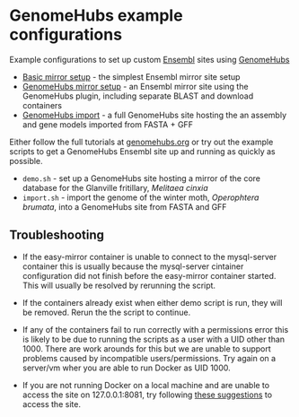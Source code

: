 # GenomeHubs example configurations

Example configurations to set up custom [Ensembl](http://ensembl.org) sites using [GenomeHubs](http://genomehubs.org)

- [Basic mirror setup](basic-mirror) - the simplest Ensembl mirror site setup
- [GenomeHubs mirror setup](genomehubs-mirror) - an Ensembl mirror site using the
  GenomeHubs plugin, including separate BLAST and download containers
- [GenomeHubs import](genomehubs-import) - a full GenomeHubs site hosting the
  an assembly and gene models imported from FASTA + GFF

Either follow the full tutorials at [genomehubs.org](http://genomehubs.org/documentation/) or
try out the example scripts to get a GenomeHubs Ensembl site up and running as quickly as
possible.

- `demo.sh` - set up a GenomeHubs site hosting a mirror of the core database for the Glanville fritillary, *Melitaea cinxia*
- `import.sh` - import the genome of the winter moth, *Operophtera brumata*, into a GenomeHubs site from FASTA and GFF

## Troubleshooting

- If the easy-mirror container is unable to connect to the mysql-server container this is usually
  because the mysql-server cintainer configuration did not finish before the easy-mirror container
  started. This will usually be resolved by rerunning the script.

- If the containers already exist when either demo script is run, they will be removed. Rerun the
  the script to continue.

- If any of the containers fail to run correctly with a permissions error this is likely to be
  due to running the scripts as a user with a UID other than 1000. There are work arounds for this
  but we are unable to support problems caused by incompatible users/permissions. Try again on a
  server/vm wher you are able to run Docker as UID 1000.

- If you are not running Docker on a local machine and are unable to access the site on 127.0.0.1:8081,
  try following [these suggestions](http://genomehubs.org/documentation/mirror-setup-part-ii/#visit-site)
  to access the site.
